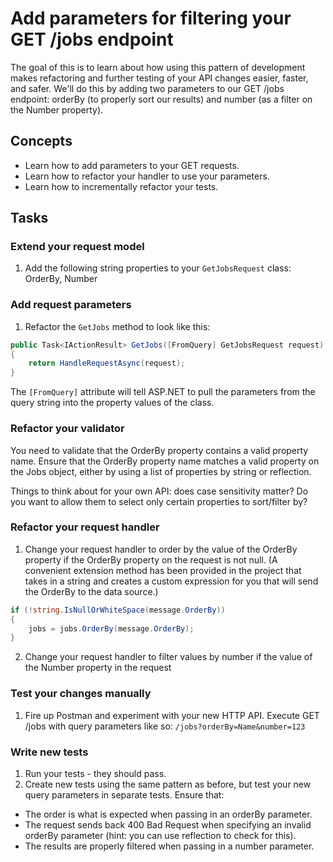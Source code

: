 # Add parameters for filtering your GET /jobs endpoint

The goal of this is to learn about how using this pattern of development makes refactoring and further testing of your API changes easier, faster, and safer. We'll do this by adding two parameters to our GET /jobs endpoint: orderBy (to properly sort our results) and number (as a filter on the Number property).

## Concepts

- Learn how to add parameters to your GET requests.
- Learn how to refactor your handler to use your parameters.
- Learn how to incrementally refactor your tests.

## Tasks

### Extend your request model

1. Add the following string properties to your `GetJobsRequest` class: OrderBy, Number

### Add request parameters

1. Refactor the `GetJobs` method to look like this:

```csharp
public Task<IActionResult> GetJobs([FromQuery] GetJobsRequest request)
{
    return HandleRequestAsync(request);
}
```

The `[FromQuery]` attribute will tell ASP.NET to pull the parameters from the query string into the property values of the class.

### Refactor your validator

You need to validate that the OrderBy property contains a valid property name. Ensure that the OrderBy property name matches a valid property on the Jobs object, either by using a list of properties by string or reflection.

Things to think about for your own API: does case sensitivity matter? Do you want to allow them to select only certain properties to sort/filter by?

### Refactor your request handler

1. Change your request handler to order by the value of the OrderBy property if the OrderBy property on the request is not null. (A convenient extension method has been provided in the project that takes in a string and creates a custom expression for you that will send the OrderBy to the data source.)

```csharp
if (!string.IsNullOrWhiteSpace(message.OrderBy))
{
    jobs = jobs.OrderBy(message.OrderBy);
}
```

2. Change your request handler to filter values by number if the value of the Number property in the request 

### Test your changes manually

1. Fire up Postman and experiment with your new HTTP API. Execute GET /jobs with query parameters like so: `/jobs?orderBy=Name&number=123`

### Write new tests

1. Run your tests - they should pass.
2. Create new tests using the same pattern as before, but test your new query parameters in separate tests. Ensure that: 
- The order is what is expected when passing in an orderBy parameter.
- The request sends back 400 Bad Request when specifying an invalid orderBy parameter (hint: you can use reflection to check for this).
- The results are properly filtered when passing in a number parameter.